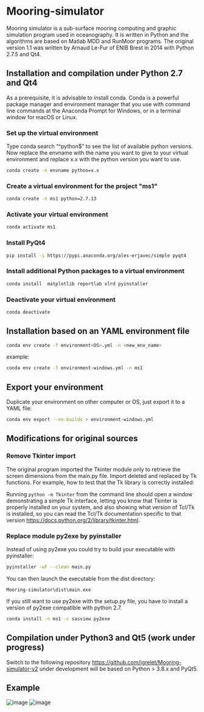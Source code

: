 # Mooring-simulator

Mooring simulator is a sub-surface mooring computing  and graphic simulation program used in oceanography.
It is written in Python and the algorithms are based on Matlab MDD and RunMoor programs.
The original version 1.1 was written by Arnaud Le-Fur of ENIB Brest in 2014 with Python 2.7.5 and Qt4.

## Installation and compilation under Python 2.7 and Qt4

As a prerequisite, it is advisable to install conda.
Conda is a powerful package manager and environment manager that you use with command line commands at the Anaconda Prompt for Windows, or in a terminal window for macOS or Linux.

### Set up the virtual environment

Type conda search “^python$”  to see the list of available python versions.
Now replace the envname with the name you want to give to your virtual environment and replace x.x with the python version you want to use.

``` bash
conda create -n envname python=x.x 
```

### Create a virtual environment for the project "ms1"

``` bash
conda create -n ms1 python=2.7.13 
```

### Activate your virtual environment

``` bash
conda activate ms1
```

### Install PyQt4

``` bash
pip install -i https://pypi.anaconda.org/ales-erjavec/simple pyqt4
```

### Install additional Python packages to a virtual environment

``` bash
conda install  matplotlib reportlab xlrd pyinstaller 
```

### Deactivate your virtual environment

``` bash
conda deactivate
```

## Installation based on an YAML environment file

``` bash
conda env create -f environment<OS>.yml -n <new_env_name>
```

example:

``` bash
conda env create -f environment-windows.yml -n ms1
```

## Export your environment

Duplicate your environment on other computer or OS, just export it to a YAML file:

```sh
conda env export --no-builds > environment-windows.yml
```

## Modifications for original sources

### Remove Tkinter import

The original program imported the Tkinter module only to retrieve the screen dimensions from the main.py file.
Import deleted and replaced by Tk functions.
For example, how to test that the Tk library is correctly installed:

Running `python -m Tkinter` from the command line should open a window demonstrating a simple Tk interface, letting you know that Tkinter is properly installed on your system, and also showing what version of Tcl/Tk is installed, so you can read the Tcl/Tk documentation specific to that version <https://docs.python.org/2/library/tkinter.html>.

### Replace module py2exe by pyinstaller

Instead of using py2exe you could try to build your executable with pyinstaller:

``` bash
pyinstaller -wF --clean main.py
```

You can then launch the executable from the dist directory:

``` dos
Mooring-simulator\dist\main.exe
```

If you still want to use py2exe with the setup.py file, you have to install a version of py2exe compatible with python 2.7.

``` bash
conda install -n ms1 -c sasview py2exe
```

## Compilation under Python3 and Qt5 (work under progress)

Switch to the following repository https://github.com/jgrelet/Mooring-simulator-v2 under development will be based on Python > 3.8.x and PyQt5.

## Example

![image](https://user-images.githubusercontent.com/1359799/152135588-8352446f-7f60-4823-ad1c-93a27c48761e.png)
![image](https://user-images.githubusercontent.com/1359799/152135713-4d0fafc5-0989-4018-b3c0-295183c0e63c.png)

